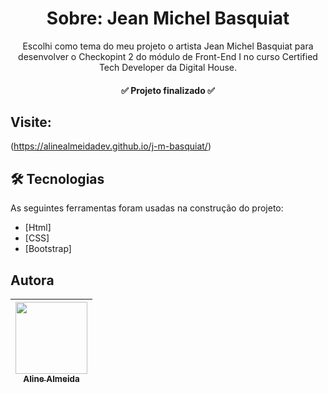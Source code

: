 <h1 align="center">Sobre: Jean Michel Basquiat</h1>

<p align="center">Escolhi como tema do meu projeto o artista Jean Michel Basquiat para desenvolver o Checkopint 2 do módulo de Front-End I no curso Certified Tech Developer da Digital House.</p>

<h4 align="center"> 
   ✅ Projeto finalizado ✅
</h4>

## Visite:
(https://alinealmeidadev.github.io/j-m-basquiat/)

## 🛠 Tecnologias

As seguintes ferramentas foram usadas na construção do projeto:

- [Html]
- [CSS]
- [Bootstrap]

## Autora
| [<img src="https://avatars.githubusercontent.com/u/90519615?v=4" width=115><br><sub> Aline Almeida</sub>](https://github.com/alinealmeidadev)
| :---: |